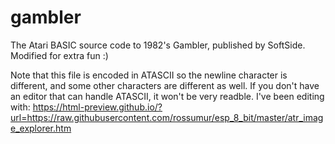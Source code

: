 # gambler
The Atari BASIC source code to 1982's Gambler, published by SoftSide. Modified for extra fun :)

Note that this file is encoded in ATASCII so the newline character is different, and some other characters are different as well. If you don't have an editor that can handle ATASCII, it won't be very readble. I've been editing with: https://html-preview.github.io/?url=https://raw.githubusercontent.com/rossumur/esp_8_bit/master/atr_image_explorer.htm
